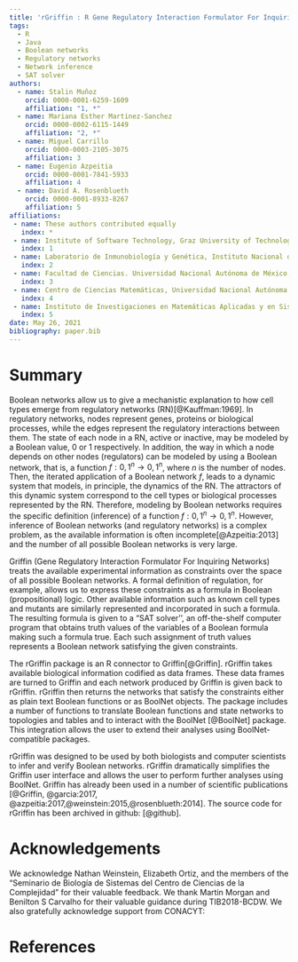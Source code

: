 ```yaml
---
title: 'rGriffin : R Gene Regulatory Interaction Formulator For Inquiring Networks'
tags:
  - R
  - Java
  - Boolean networks
  - Regulatory networks
  - Network inference
  - SAT solver
authors:
  - name: Stalin Muñoz
    orcid: 0000-0001-6259-1609
    affiliation: "1, *"
  - name: Mariana Esther Martinez-Sanchez
    orcid: 0000-0002-6115-1449
    affiliation: "2, *"
  - name: Miguel Carrillo
    orcid: 0000-0003-2105-3075
    affiliation: 3
  - name: Eugenio Azpeitia
    orcid: 0000-0001-7841-5933
    affiliation: 4
  - name: David A. Rosenblueth
    orcid: 0000-0001-8933-8267
    affiliation: 5
affiliations:
 - name: These authors contributed equally
   index: *
 - name: Institute of Software Technology, Graz University of Technology, Austria
   index: 1
 - name: Laboratorio de Inmunobiología y Genética, Instituto Nacional de Enfermedades Respiratorias Ismael Cosío Villegas, México
   index: 2
 - name: Facultad de Ciencias. Universidad Nacional Autónoma de México, México
   index: 3
 - name: Centro de Ciencias Matemáticas, Universidad Nacional Autónoma de México, México
   index: 4
 - name: Instituto de Investigaciones en Matemáticas Aplicadas y en Sistemas, Universidad Nacional Autónoma de México, México
   index: 5
date: May 26, 2021
bibliography: paper.bib
---
```


# Summary

Boolean networks allow us to give a mechanistic explanation to how cell types emerge from regulatory networks (RN)[@Kauffman:1969]. In regulatory networks, nodes represent genes, proteins or biological processes, while the edges represent the regulatory interactions between them. The state of each node in a RN, active or inactive, may be modeled by a Boolean value, $0$ or $1$ respectively. In addition, the way in which a node depends on other nodes (regulators) can be modeled by using a Boolean network, that is, a function $f: {0,1}^n \rightarrow {0,1}^n$, where $n$ is the number of nodes. Then, the iterated application of a Boolean network $f$, leads to a dynamic system that models, in principle, the dynamics of the RN. The attractors of this dynamic system correspond to the cell types or biological processes represented by the RN. Therefore, modeling by Boolean networks requires the specific definition (inference) of a function $f: {0,1}^n \rightarrow {0,1}^n$. However, inference of Boolean networks (and regulatory networks) is a complex problem, as the available information is often incomplete[@Azpeitia:2013] and the number of all possible Boolean networks is very large. 

Griffin (Gene Regulatory Interaction Formulator For Inquiring Networks) treats the available experimental information as constraints over the space of all possible Boolean networks. A formal definition of regulation, for example, allows us to express these constraints as a formula in Boolean (propositional) logic. Other available information such as known cell types and mutants are similarly represented and incorporated in such a formula. The resulting formula is given to a “SAT solver’’, an off-the-shelf computer program that obtains truth values of the variables of a Boolean formula making such a formula true. Each such assignment of truth values represents a Boolean network satisfying the given constraints.

The rGriffin package is an R connector to Griffin[@Griffin]. rGriffin takes available biological information codified as data frames. These data frames are turned to Griffin and each network produced by Griffin is given back to rGriffin. rGriffin then returns the networks that satisfy the constraints either as plain text Boolean functions or as BoolNet objects. The package includes a number of functions to translate Boolean functions and state networks to topologies and tables and to interact with the BoolNet [@BoolNet] package. This integration allows the user to extend their analyses using BoolNet-compatible packages.

rGriffin was designed to be used by both biologists and computer scientists to infer and verify Boolean networks. rGriffin dramatically simplifies the Griffin user interface and allows the user to perform further analyses using BoolNet. Griffin has already been used in a number of scientific publications [@Griffin, @garcia:2017, @azpeitia:2017,@weinstein:2015,@rosenblueth:2014]. The source code for rGriffin has been archived in github: [@github].

# Acknowledgements

We acknowledge Nathan Weinstein, Elizabeth Ortiz, and the members of the “Seminario de Biología de Sistemas del Centro de Ciencias de la Complejidad” for their valuable feedback. We thank Martin Morgan and Benilton S Carvalho for their valuable guidance during TIB2018-BCDW. We also gratefully acknowledge support from CONACYT: 

# References
